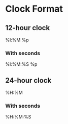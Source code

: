 # Clock Format

## 12-hour clock

%l:%M %p

### With seconds

%l:%M:%S %p

## 24-hour clock

%H:%M

### With seconds

%H:%M:%S
